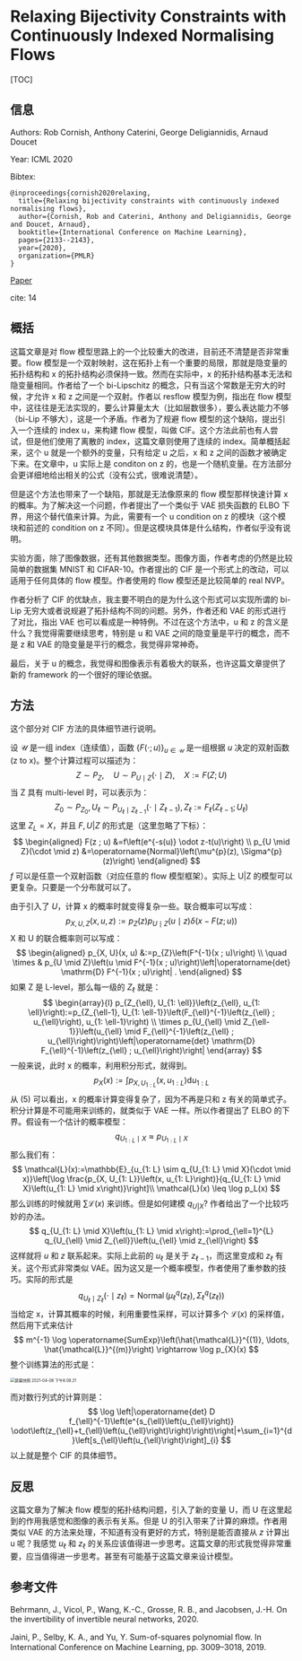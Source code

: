 # Relaxing Bijectivity Constraints with Continuously Indexed Normalising Flows

[TOC]

## 信息

Authors: Rob Cornish, Anthony Caterini, George Deligiannidis, Arnaud Doucet

Year: ICML 2020

Bibtex:

```
@inproceedings{cornish2020relaxing,
  title={Relaxing bijectivity constraints with continuously indexed normalising flows},
  author={Cornish, Rob and Caterini, Anthony and Deligiannidis, George and Doucet, Arnaud},
  booktitle={International Conference on Machine Learning},
  pages={2133--2143},
  year={2020},
  organization={PMLR}
}
```

[Paper](file:///Users/xieyutong/Documents/Research/PaperReading/Papers/relaxing-bijectivity-constraints-with-continuously-indexed-normalising-flows.pdf)

cite: 14



## 概括

这篇文章是对 flow 模型思路上的一个比较重大的改进，目前还不清楚是否非常重要。flow 模型是一个双射映射，这在拓扑上有一个重要的局限，那就是隐变量的拓扑结构和 x 的拓扑结构必须保持一致。然而在实际中，x 的拓扑结构基本无法和隐变量相同。作者给了一个 bi-Lipschitz 的概念，只有当这个常数是无穷大的时候，才允许 x 和 z 之间是一个双射。作者以 resflow 模型为例，指出在 flow 模型中，这往往是无法实现的，要么计算量太大（比如层数很多），要么表达能力不够（bi-Lip 不够大），这是一个矛盾。作者为了规避 flow 模型的这个缺陷，提出引入一个连续的 index u，来构建 flow 模型，叫做 CIF。这个方法此前也有人尝试，但是他们使用了离散的 index，这篇文章则使用了连续的 index。简单概括起来，这个 u 就是一个额外的变量，只有给定 u 之后，x 和 z 之间的函数才被确定下来。在文章中，u 实际上是 conditon on z 的，也是一个随机变量。在方法部分会更详细地给出相关的公式（没有公式，很难说清楚）。

但是这个方法也带来了一个缺陷，那就是无法像原来的 flow 模型那样快速计算 x 的概率。为了解决这一个问题，作者提出了一个类似于 VAE 损失函数的 ELBO 下界，用这个替代值来计算。为此，需要有一个 u condition on z 的模块（这个模块和前述的 condition on z 不同）。但是这模块具体是什么结构，作者似乎没有说明。

实验方面，除了图像数据，还有其他数据类型。图像方面，作者考虑的仍然是比较简单的数据集 MNIST 和 CIFAR-10。作者提出的 CIF 是一个形式上的改动，可以适用于任何具体的 flow 模型。作者使用的 flow 模型还是比较简单的 real NVP。

作者分析了 CIF 的优缺点，我主要不明白的是为什么这个形式可以实现所谓的 bi-Lip 无穷大或者说规避了拓扑结构不同的问题。另外，作者还和 VAE 的形式进行了对比，指出 VAE 也可以看成是一种特例。不过在这个方法中，u 和 z 的含义是什么？我觉得需要继续思考，特别是 u 和 VAE 之间的隐变量是平行的概念，而不是 z 和 VAE 的隐变量是平行的概念，我觉得非常神奇。

最后，关于 u 的概念，我觉得和图像表示有着极大的联系，也许这篇文章提供了新的 framework 的一个很好的理论依据。



## 方法

这个部分对 CIF 方法的具体细节进行说明。

设 $\mathcal{U}$ 是一组 index（连续值），函数 $\{F(\cdot; u)\}_{u \in \mathcal{U}}$ 是一组根据 $u$ 决定的双射函数 (z to x)。整个计算过程可以描述为：
$$
Z \sim P_{Z}, \quad U \sim P_{U \mid Z}(\cdot \mid Z), \quad X:=F(Z ; U)
$$
当 Z 具有 multi-level 时，可以表示为：
$$
Z_{0} \sim P_{Z_{0}}, U_{\ell} \sim P_{U_{\ell} \mid Z_{\ell-1}}\left(\cdot \mid Z_{\ell-1}\right), Z_{\ell}:=F_{\ell}\left(Z_{\ell-1} ; U_{\ell}\right)
$$
这里 $Z_L = X$，并且 $F, U|Z$ 的形式是（这里忽略了下标）：
$$
\begin{aligned}
F(z ; u) &=f\left(e^{-s(u)} \odot z-t(u)\right) \\
p_{U \mid Z}(\cdot \mid z) &=\operatorname{Normal}\left(\mu^{p}(z), \Sigma^{p}(z)\right)
\end{aligned}
$$
$f$ 可以是任意一个双射函数（对应任意的 flow 模型框架）。实际上 U|Z 的模型可以更复杂。只要是一个分布就可以了。

由于引入了 $U$，计算 x 的概率时就变得复杂一些。联合概率可以写成：
$$
p_{X, U, Z}(x, u, z):=p_{Z}(z) p_{U \mid Z}(u \mid z) \delta(x-F(z ; u))
$$
X 和 U 的联合概率则可以写成：
$$
\begin{aligned}
p_{X, U}(x, u) &:=p_{Z}\left(F^{-1}(x ; u)\right) \\
\quad \times & p_{U \mid Z}\left(u \mid F^{-1}(x ; u)\right)\left|\operatorname{det} \mathrm{D} F^{-1}(x ; u)\right| .
\end{aligned}
$$
如果 Z 是 L-level，那么每一级的 $Z_{\ell}$ 就是：
$$
\begin{array}{l}
p_{Z_{\ell}, U_{1: \ell}}\left(z_{\ell}, u_{1: \ell}\right):=p_{Z_{\ell-1}, U_{1: \ell-1}}\left(F_{\ell}^{-1}\left(z_{\ell} ; u_{\ell}\right), u_{1: \ell-1}\right) \\
\times p_{U_{\ell} \mid Z_{\ell-1}}\left(u_{\ell} \mid F_{\ell}^{-1}\left(z_{\ell} ; u_{\ell}\right)\right)\left|\operatorname{det} \mathrm{D} F_{\ell}^{-1}\left(z_{\ell} ; u_{\ell}\right)\right|
\end{array}
$$
一般来说，此时 x 的概率，利用积分形式，就得到。
$$
p_{X}(x):=\int p_{X, U_{1: L}}\left(x, u_{1: L}\right) \mathrm{d} u_{1: L}
$$
从 (5) 可以看出，x 的概率计算变得复杂了，因为不再是只和 z 有关的简单式子。积分计算是不可能用来训练的，就类似于 VAE 一样。所以作者提出了 ELBO 的下界。假设有一个估计的概率模型：
$$
q_{U_{1: L} \mid X} \approx p_{U_{1: L} \mid X}
$$
那么我们有：
$$
\mathcal{L}(x):=\mathbb{E}_{u_{1: L} \sim q_{U_{1: L} \mid X}(\cdot \mid x)}\left[\log \frac{p_{X, U_{1: L}}\left(x, u_{1: L}\right)}{q_{U_{1: L} \mid X}\left(u_{1: L} \mid x\right)}\right]\\
\mathcal{L}(x)  \leq \log p_L(x)
$$
那么训练的时候就用 $\sum\mathcal{L}(x)$ 来训练。但是如何建模 $q_{U|X}$? 作者给出了一个比较巧妙的办法。
$$
q_{U_{1: L} \mid X}\left(u_{1: L} \mid x\right):=\prod_{\ell=1}^{L} q_{U_{\ell} \mid Z_{\ell}}\left(u_{\ell} \mid z_{\ell}\right)
$$
这样就将 $u$ 和 $z$ 联系起来。实际上此前的 $u_\ell$ 是关于 $z_{\ell -1}$，而这里变成和 $z_{\ell}$ 有关。这个形式非常类似 VAE。因为这又是一个概率模型，作者使用了重参数的技巧。实际的形式是
$$
q_{U_{\ell} \mid Z_{\ell}}\left(\cdot \mid z_{\ell}\right)=\operatorname{Normal}\left(\mu_{\ell}^{q}\left(z_{\ell}\right), \Sigma_{\ell}^{q}\left(z_{\ell}\right)\right)
$$
当给定 x，计算其概率的时候，利用重要性采样，可以计算多个 $\mathcal{L}(x)$ 的采样值，然后用下式来估计
$$
m^{-1} \log \operatorname{SumExp}\left(\hat{\mathcal{L}}^{(1)}, \ldots, \hat{\mathcal{L}}^{(m)}\right) \rightarrow \log p_{X}(x)
$$
整个训练算法的形式是：

<img src="/Users/xieyutong/Pictures/screenshot/屏幕快照 2021-04-06 下午8.08.21.png" alt="屏幕快照 2021-04-06 下午8.08.21" style="zoom:50%;" />

而对数行列式的计算则是：
$$
\log \left|\operatorname{det} D f_{\ell}^{-1}\left(e^{s_{\ell}\left(u_{\ell}\right)} \odot\left(z_{\ell}+t_{\ell}\left(u_{\ell}\right)\right)\right)\right|+\sum_{i=1}^{d}\left[s_{\ell}\left(u_{\ell}\right)\right]_{i}
$$
以上就是整个 CIF 的具体细节。



## 反思

这篇文章为了解决 flow 模型的拓扑结构问题，引入了新的变量 U，而 U 在这里起到的作用我感觉和图像的表示有关系。但是 U 的引入带来了计算的麻烦。作者用类似 VAE 的方法来处理，不知道有没有更好的方式，特别是能否直接从 $z$ 计算出 u 呢？我感觉 $u_\ell$  和 $z_\ell$ 的关系应该值得进一步思考。这篇文章的形式我觉得非常重要，应当值得进一步思考。甚至有可能基于这篇文章来设计模型。



## 参考文件

Behrmann, J., Vicol, P., Wang, K.-C., Grosse, R. B., and Jacobsen, J.-H. On the invertibility of invertible neural networks, 2020.

Jaini, P., Selby, K. A., and Yu, Y. Sum-of-squares polynomial ﬂow. In International Conference on Machine Learning, pp. 3009–3018, 2019.